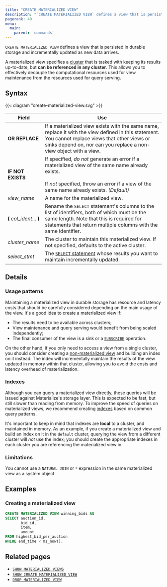 ```yaml
---
title: "CREATE MATERIALIZED VIEW"
description: "`CREATE MATERIALIZED VIEW` defines a view that is persisted in durable storage and incrementally updated as new data arrives."
pagerank: 40
menu:
  main:
    parent: 'commands'
---
```


`CREATE MATERIALIZED VIEW` defines a view that is persisted in durable storage and
incrementally updated as new data arrives.

A materialized view specifies a [cluster](/overview/key-concepts/#clusters) that
is tasked with keeping its results up-to-date, but **can be referenced in
any cluster**. This allows you to effectively decouple the computational
resources used for view maintenance from the resources used for query serving.

## Syntax

{{< diagram "create-materialized-view.svg" >}}

Field | Use
------|-----
**OR REPLACE** | If a materialized view exists with the same name, replace it with the view defined in this statement. You cannot replace views that other views or sinks depend on, nor can you replace a non-view object with a view.
**IF NOT EXISTS** | If specified, _do not_ generate an error if a materialized view of the same name already exists. <br/><br/>If _not_ specified, throw an error if a view of the same name already exists. _(Default)_
_view&lowbar;name_ | A name for the materialized view.
**(** _col_ident_... **)** | Rename the `SELECT` statement's columns to the list of identifiers, both of which must be the same length. Note that this is required for statements that return multiple columns with the same identifier.
_cluster&lowbar;name_ | The cluster to maintain this materialized view. If not specified, defaults to the active cluster.
_select&lowbar;stmt_ | The [`SELECT` statement](../select) whose results you want to maintain incrementally updated.

## Details

### Usage patterns

Maintaining a materialized view in durable storage has resource and latency
costs that should be carefully considered depending on the main usage of the
view. It's a good idea to create a materialized view if:

* The results need to be available across clusters;
* View maintenance and query serving would benefit from being scaled
  independently;
* The final consumer of the view is a sink or a [`SUBSCRIBE`](../subscribe) operation.

On the other hand, if you only need to access a view from a single cluster, you
should consider creating a [non-materialized view](../create-view) and building
an index on it instead. The index will incrementally maintain the results of
the view updated in memory within that cluster, allowing you to avoid the costs
and latency overhead of materialization.

[//]: # "TODO(morsapaes) Point to relevant architecture patterns once these
exist."

### Indexes

Although you can query a materialized view directly, these queries will be
issued against Materialize's storage layer. This is expected to be fast, but
still slower than reading from memory. To improve the speed of queries on
materialized views, we recommend creating [indexes](../create-index) based on
common query patterns.

It's important to keep in mind that indexes are **local** to a cluster, and
maintained in memory. As an example, if you create a materialized view and
build an index on it in the `default` cluster, querying the view from a
different cluster will _not_ use the index; you should create the appropriate
indexes in each cluster you are referencing the materialized view in.

[//]: # "TODO(morsapaes) Point to relevant operational guide on indexes once
this exists+add detail about using indexes to optimize materialized view
stacking."

### Limitations

You cannot use a `NATURAL JOIN` or `*` expression in the same materialized view as a system object.

## Examples

### Creating a materialized view

```sql
CREATE MATERIALIZED VIEW winning_bids AS
SELECT auction_id,
       bid_id,
       item,
       amount
FROM highest_bid_per_auction
WHERE end_time < mz_now();
```

[//]: # "TODO(morsapaes) Add more elaborate examples with \timing that show
things like querying materialized views from different clusters, indexed vs.
non-indexed, and so on."

## Related pages

- [`SHOW MATERIALIZED VIEWS`](../show-materialized-views)
- [`SHOW CREATE MATERIALIZED VIEW`](../show-create-materialized-view)
- [`DROP MATERIALIZED VIEW`](../drop-materialized-view)
